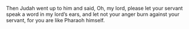 Then Judah went up to him and said, Oh, my lord, please let your servant speak a word in my lord’s ears, and let not your anger burn against your servant, for you are like Pharaoh himself.
